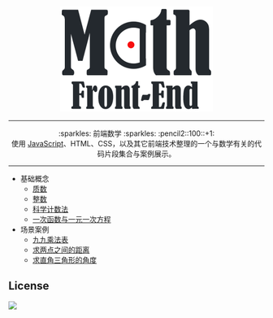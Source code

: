 <p align="center"><img src="assets/icon/icon_300.png" alt="Front-End Math"></p>

***

<p align="center">:sparkles: 前端数学 :sparkles: :pencil2::100::+1: <br>使用 <a href="https://developer.mozilla.org/en-US/docs/Web/JavaScript">JavaScript</a>、HTML、CSS，以及其它前端技术整理的一个与数学有关的代码片段集合与案例展示。</p>

***

[comment]: <> 
    
* 基础概念
    * [质数](basis/01_prime-number.md)
    * [整数](basis/02_integer.md)
    * [科学计数法](basis/03_exponential.md)
    * [一次函数与一元一次方程](basis/04_linear-equation-with-one-unknown.md)
* 场景案例
    * [九九乘法表](example/01_multiplication-table.md)
    * [求两点之间的距离](example/02_get-length-between-two-points.md)
    * [求直角三角形的角度](example/03_get-angle-of-triangle.md)

## License
[![](https://badges.frapsoft.com/os/mit/mit.png?v=103)](https://opensource.org/licenses/mit-license.php) 
